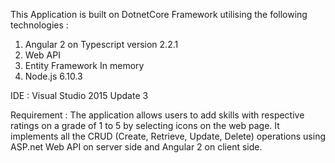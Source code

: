 This Application is built on DotnetCore Framework utilising the following technologies :

1. Angular 2 on Typescript version 2.2.1
2. Web API
3. Entity Framework In memory
4. Node.js 6.10.3


IDE : Visual Studio 2015 Update 3


Requirement : The application allows users to add skills with respective ratings on a grade of 1 to 5 by selecting icons on the web page. It implements all the CRUD (Create, Retrieve, Update, Delete) operations using ASP.net Web API on server side and Angular 2 on client side.
